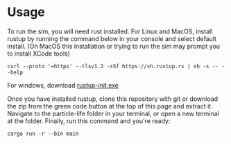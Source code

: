 # Usage
To run the sim, you will need rust installed. 
For Linux and MacOS, install rustup by running the command below in your console and select default install. (On MacOS this installation or trying to run the sim may prompt you to install XCode tools)
```
curl --proto '=https' --tlsv1.2 -sSf https://sh.rustup.rs | sh -s -- --help
```
For windows, download [rustup-init.exe](https://www.rust-lang.org/tools/install)

Once you have installed rustup, clone this repository with git or download the zip from the green code button at the top of this page and extract it. Navigate to the particle-life folder in your terminal, or open a new terminal at the folder. Finally, run this command and you're ready:
```
cargo run -r --bin main
```